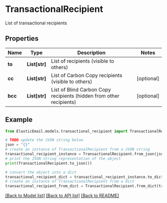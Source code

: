 # TransactionalRecipient

List of transactional recipients

## Properties

Name | Type | Description | Notes
------------ | ------------- | ------------- | -------------
**to** | **List[str]** | List of recipients (visible to others) | 
**cc** | **List[str]** | List of Carbon Copy recipients (visible to others) | [optional] 
**bcc** | **List[str]** | List of Blind Carbon Copy recipients (hidden from other recipients) | [optional] 

## Example

```python
from ElasticEmail.models.transactional_recipient import TransactionalRecipient

# TODO update the JSON string below
json = "{}"
# create an instance of TransactionalRecipient from a JSON string
transactional_recipient_instance = TransactionalRecipient.from_json(json)
# print the JSON string representation of the object
print(TransactionalRecipient.to_json())

# convert the object into a dict
transactional_recipient_dict = transactional_recipient_instance.to_dict()
# create an instance of TransactionalRecipient from a dict
transactional_recipient_from_dict = TransactionalRecipient.from_dict(transactional_recipient_dict)
```
[[Back to Model list]](../README.md#documentation-for-models) [[Back to API list]](../README.md#documentation-for-api-endpoints) [[Back to README]](../README.md)


